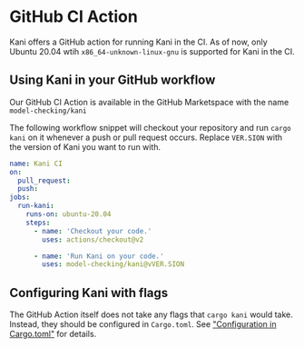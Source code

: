# GitHub CI Action

Kani offers a GitHub action for running Kani in the CI. As of now,
only Ubuntu 20.04 wtih `x86_64-unknown-linux-gnu` is supported for
Kani in the CI.

## Using Kani in your GitHub workflow
Our GitHub CI Action is available in the GitHub Marketspace with the
name `model-checking/kani`

The following workflow snippet will checkout your repository and run
`cargo kani` on it whenever a push or pull request occurs. Replace
`VER.SION` with the version of Kani you want to run with.

```yaml
name: Kani CI
on:
  pull_request:
  push:
jobs:
  run-kani:
    runs-on: ubuntu-20.04
    steps:
      - name: 'Checkout your code.'
        uses: actions/checkout@v2

      - name: 'Run Kani on your code.'
        uses: model-checking/kani@vVER.SION
```


## Configuring Kani with flags

The GitHub Action itself does not take any flags that `cargo kani`
would take. Instead, they should be configured in `Cargo.toml`. See
["Configuration in Cargo.toml"](usage.md#configuration-in-cargotoml)
for details.
